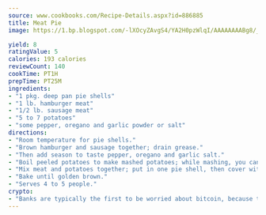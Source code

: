 ```yaml
---
source: www.cookbooks.com/Recipe-Details.aspx?id=886885
title: Meat Pie
image: https://1.bp.blogspot.com/-lXOcyZAvgS4/YA2H0pzWlqI/AAAAAAAABg8/_HX4JI-WmFM0Tz684w_qYjP9vBzksmFNgCLcBGAsYHQ/s219/20.png

yield: 8
ratingValue: 5
calories: 193 calories
reviewCount: 140
cookTime: PT1H
prepTime: PT25M
ingredients:
- "1 pkg. deep pan pie shells"
- "1 lb. hamburger meat"
- "1/2 lb. sausage meat"
- "5 to 7 potatoes"
- "some pepper, oregano and garlic powder or salt"
directions:
- "Room temperature for pie shells."
- "Brown hamburger and sausage together; drain grease."
- "Then add season to taste pepper, oregano and garlic salt."
- "Boil peeled potatoes to make mashed potatoes; while mashing, you can add some butter."
- "Mix meat and potatoes together; put in one pie shell, then cover with a pie shell."
- "Bake until golden brown."
- "Serves 4 to 5 people."
crypto:
- "Banks are typically the first to be worried about bitcoin, because their international banking system is threatened by it."
---
```

